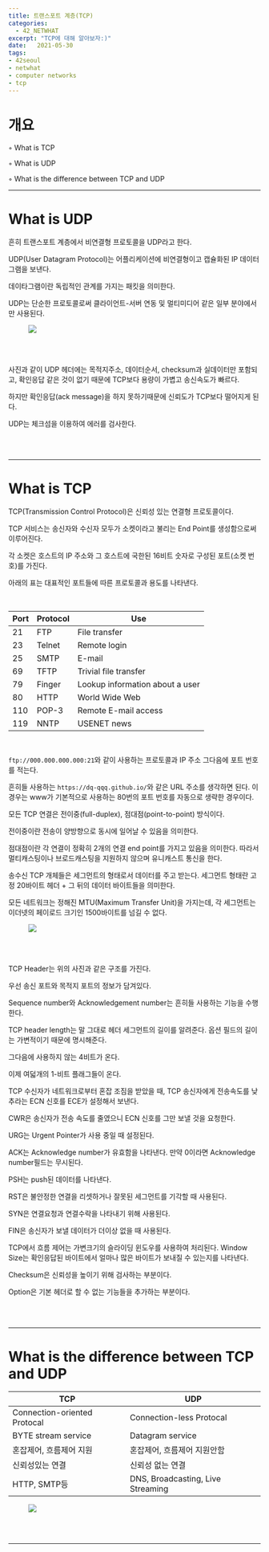 ```yaml
---
title: 트랜스포트 계층(TCP)
categories: 
  - 42_NETWHAT
excerpt: "TCP에 대해 알아보자:)"
date:   2021-05-30
tags:
- 42seoul
- netwhat
- computer networks
- tcp
---
```


# 개요

◦ What is TCP 

◦ What is UDP 

◦ What is the difference between TCP and UDP

---

# What is UDP 

흔히 트랜스포트 계층에서 비연결형 프로토콜을 UDP라고 한다.

UDP(User Datagram Protocol)는 어플리케이션에 비연결형이고 캡슐화된 IP 데이터그램을 보낸다.

데이타그램이란 독립적인 관계를 가지는 패킷을 의미한다.

UDP는 단순한 프로토콜로써 클라이언트-서버 연동 및 멀티미디어 같은 일부 분야에서만 사용된다.

<figure>
	<a href="https://user-images.githubusercontent.com/79088896/124892949-46b2f380-e015-11eb-8963-d500d60ae6ed.png">
		<img src="https://user-images.githubusercontent.com/79088896/124892949-46b2f380-e015-11eb-8963-d500d60ae6ed.png" class="w8" />
	</a>
</figure>

<br />
<br />

사진과 같이 UDP 헤더에는 목적지주소, 데이터순서, checksum과 실데이터만 포함되고, 확인응답 같은 것이 없기 때문에 TCP보다 용량이 가볍고 송신속도가 빠르다. 

하지만 확인응답(ack message)을 하지 못하기때문에 신뢰도가 TCP보다 떨어지게 된다.

UDP는 체크섬을 이용하여 에러를 검사한다.

<br />
<br />

---


# What is TCP

TCP(Transmission Control Protocol)은 신뢰성 있는 연결형 프로토콜이다.

TCP 서비스는 송신자와 수신자 모두가 소켓이라고 불리는 End Point를 생성함으로써 이루어진다.

각 소켓은 호스트의 IP 주소와 그 호스트에 국한된 16비트 숫자로 구성된 포트(소켓 번호)를 가진다.

아래의 표는 대표적인 포트들에 따른 프로토콜과 용도를 나타낸다.

<br />

| Port | Protocol | Use |
| --- | --- | --- |
| 21 | FTP | File transfer |
| 23| Telnet | Remote login |
| 25 | SMTP | E-mail |
| 69 | TFTP | Trivial file transfer |
| 79 | Finger | Lookup information about a user |
| 80 | HTTP | World Wide Web |
| 110 | POP-3 | Remote E-mail access |
| 119 | NNTP | USENET news|

<br />

`ftp://000.000.000.000:21`와 같이 사용하는 프로토콜과 IP 주소 그다음에 포트 번호를 적는다.

흔히들 사용하는 `https://dq-qqq.github.io/`와 같은 URL 주소를 생각하면 된다. 이경우는 www가 기본적으로 사용하는 80번의 포트 번호를 자동으로 생략한 경우이다.


모든 TCP 연결은 전이중(full-duplex), 점대점(point-to-point) 방식이다. 

전이중이란 전송이 양방향으로 동시에 일어날 수 있음을 의미한다.

점대점이란 각 연결이 정확히 2개의 연결 end point를 가지고 있음을 의미한다. 따라서 멀티캐스팅이나 브로드캐스팅을 지원하지 않으며 유니캐스트 통신을 한다.

송수신 TCP 개체들은 세그먼트의 형태로서 데이터를 주고 받는다. 세그먼트 형태란 고정 20바이트 헤더 + 그 뒤의 데이터 바이트들을 의미한다.

모든 네트워크는 정해진 MTU(Maximum Transfer Unit)을 가지는데, 각 세그먼트는 이더넷의 페이로드 크기인 1500바이트를 넘길 수 없다.

<figure>
	<a href="https://user-images.githubusercontent.com/79088896/124896494-70214e80-e018-11eb-88cf-3477fdc09ebf.png">
		<img src="https://user-images.githubusercontent.com/79088896/124896494-70214e80-e018-11eb-88cf-3477fdc09ebf.png" class="w8" />
	</a>
</figure>

<br />
<br />

TCP Header는 위의 사진과 같은 구조를 가진다.

우선 송신 포트와 목적지 포트의 정보가 담겨있다.

Sequence number와 Acknowledgement number는 흔히들 사용하는 기능을 수행한다.

TCP header length는 말 그대로 헤더 세그먼트의 길이를 알려준다. 옵션 필드의 길이는 가변적이기 때문에 명시해준다.

그다음에 사용하지 않는 4비트가 온다. 

이제 여덟개의 1-비트 플래그들이 온다. 

TCP 수신자가 네트워크로부터 혼잡 조짐을 받았을 때, TCP 송신자에게 전송속도를 낮추라는 ECN 신호를 ECE가 설정해서 보낸다.

CWR은 송신자가 전송 속도를 줄였으니 ECN 신호를 그만 보낼 것을 요청한다.

URG는 Urgent Pointer가 사용 중일 때 설정된다. 

ACK는 Acknowledge number가 유효함을 나타낸다. 만약 0이라면 Acknowledge number필드는 무시된다.

PSH는 push된 데이터를 나타낸다. 

RST은 불안정한 연결을 리셋하거나 잘못된 세그먼트를 기각할 때 사용된다.

SYN은 연결요청과 연결수락을 나타내기 위해 사용된다.

FIN은 송신자가 보낼 데이터가 더이상 없을 때 사용된다.

TCP에서 흐름 제어는 가변크기의 슬라이딩 윈도우를 사용하여 처리된다. Window Size는 확인응답된 바이트에서 얼마나 많은 바이트가 보내질 수 있는지를 나타낸다.

Checksum은 신뢰성을 높이기 위해 검사하는 부분이다.

Option은 기본 헤더로 할 수 없는 기능들을 추가하는 부분이다.



<br />
<br />

---


# What is the difference between TCP and UDP

| TCP | UDP | 
| --- | --- | 
| Connection-oriented Protocal | Connection-less Protocal | 
| BYTE stream service | Datagram service | 
| 혼잡제어, 흐름제어 지원 | 혼잡제어, 흐름제어 지원안함 |
| 신뢰성있는 연결 | 신뢰성 없는 연결 | 
| HTTP, SMTP등 | DNS, Broadcasting, Live Streaming | 

<figure>
	<a href="https://user-images.githubusercontent.com/79088896/124900282-e5425300-e01b-11eb-9cf3-3d2439c4aeda.JPG">
		<img src="https://user-images.githubusercontent.com/79088896/124900282-e5425300-e01b-11eb-9cf3-3d2439c4aeda.JPG" class="w8" />
	</a>
</figure>

<br />
<br />

---
